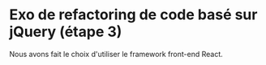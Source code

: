 # Exo de refactoring de code basé sur jQuery (étape 3)

Nous avons fait le choix d'utiliser le framework front-end React.


